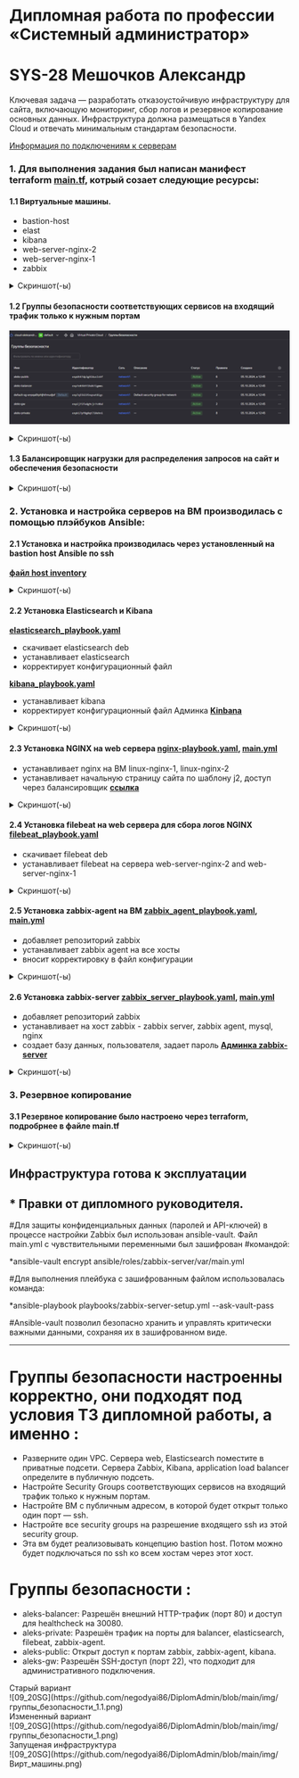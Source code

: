 #  Дипломная работа по профессии «Системный администратор»
# SYS-28 Мешочков Александр

Ключевая задача — разработать отказоустойчивую инфраструктуру для сайта, включающую мониторинг, сбор логов и резервное копирование основных данных. Инфраструктура должна размещаться в Yandex Cloud и отвечать минимальным стандартам безопасности.

[Информация по подключениям к серверам](https://github.com/negodyai86/DiplomAdmin/blob/main/Данные%20по%20подключениям.md)

### 1\. Для выполнения задания был написан манифест terraform [main.tf](https://github.com/negodyai86/DiplomAdmin/blob/main/terraform/main.tf), котрый созает следующие ресурсы:

#### 1.1 Виртуальные машины.

  - bastion-host
  - elast
  - kibana
  - web-server-nginx-2
  - web-server-nginx-1
  - zabbix

<details>
<summary> Скриншот(-ы) </summary>

![01_vm](https://github.com/negodyai86/DiplomAdmin/blob/main/img/VM_Cloud.png)

</details>


</details>

#### 1.2 Группы безопасности соответствующих сервисов на входящий трафик только к нужным портам

![09_20SG](https://github.com/negodyai86/DiplomAdmin/blob/main/img/группы_безопасности.png)

<details>
<summary> Скриншот(-ы) </summary>

![09_20SG](https://github.com/negodyai86/DiplomAdmin/blob/main/img/группы_безопасности_1.png)

</details>

#### 1.3 Балансировщик нагрузки для распределения запросов на сайт и обеспечения безопасности

<details>
<summary> Скриншот(-ы) </summary>

![02_target-group](https://github.com/negodyai86/DiplomAdmin/blob/main/img/целевые_группы.png)

![03_backend-group](https://github.com/negodyai86/DiplomAdmin/blob/main/img/группы_бэкендов.png)

![7](https://github.com/negodyai86/DiplomAdmin/blob/main/img/карта_балансировки.png)

![7](https://github.com/negodyai86/DiplomAdmin/blob/main/img/балансировщик.png)

![7](https://github.com/negodyai86/DiplomAdmin/blob/main/img/целевые_группы_1.png)

![7](https://github.com/negodyai86/DiplomAdmin/blob/main/img/балансировщик_1.png)

</details>

### 2. Установка и настройка серверов на ВМ производилась с помощью плэйбуков  Ansible:

#### 2.1 Установка и настройка производилась через установленный на bastion host Ansible по ssh 

**[файл host inventory](https://github.com/negodyai86/DiplomAdmin/blob/main/ansible/hosts)**  

<details>
<summary> Скриншот(-ы) </summary>

![00_Bastion-host](https://github.com/negodyai86/DiplomAdmin/blob/main/img/ansible_ping.png)

</details>


####  2.2 Установка Elasticsearch и Kibana 

**[elasticsearch_playbook.yaml](https://github.com/negodyai86/DiplomAdmin/blob/main/ansible/elastik_playbook.yaml)**

* скачивает elasticsearch deb
* устанавливает elasticsearch
* корректирует конфигурационный файл

**[kibana_playbook.yaml](https://github.com/negodyai86/DiplomAdmin/blob/main/ansible/kibana_playbook.yaml)**

* устанавливает kibana
* корректирует конфигурационный файл
    Админка **[Kinbana](http://178.154.220.202:5601)**
   
<details>
<summary> Скриншот(-ы) </summary>

![28_ install](https://github.com/negodyai86/DiplomAdmin/blob/main/img/kibana.png)
![28_ install](https://github.com/negodyai86/DiplomAdmin/blob/main/img/elast.png)
![28_ install](https://github.com/negodyai86/DiplomAdmin/blob/main/img/kibana1.png) 
![28_ install](https://github.com/negodyai86/DiplomAdmin/blob/main/img/kibana2.png) 
 *</details>

####  2.3 Установка NGINX на web сервера [nginx-playbook.yaml](https://github.com/negodyai86/DiplomAdmin/blob/main/ansible/nginx-playbook.yaml), [main.yml](https://github.com/negodyai86/DiplomAdmin/blob/main/ansible/roles/nginx/tasks/main.yml)

* устанавливает nginx на ВМ linux-nginx-1, linux-nginx-2
* устанавливает начальную страницу сайта по шаблону j2, доступ через балансировщик **[ссылка](http://89.169.145.0:80)**

<details>
<summary> Скриншот(-ы) </summary>

![21_ install_nginx](https://github.com/negodyai86/DiplomAdmin/blob/main/img/nginx_1.png)

![22_ install_nginx](https://github.com/negodyai86/DiplomAdmin/blob/main/img/nginx_2.png)

![23_ install_nginx](https://github.com/negodyai86/DiplomAdmin/blob/main/img/nginx_3.png)

</details>

#### 2.4 Установка filebeat на web сервера для сбора логов NGINX [filebeat_playbook.yaml](https://github.com/negodyai86/DiplomAdmin/blob/main/ansible/filebeat_playbook.yaml)

* скачивает filebeat deb
* устанавливает filebeat на сервера web-server-nginx-2 and web-server-nginx-1

<details>
<summary> Скриншот(-ы) </summary>

![28_20](https://github.com/negodyai86/DiplomAdmin/blob/main/img/filebeat.png)

</details>

#### 2.5 Установка zabbix-agent на ВМ [zabbix_agent_playbook.yaml](https://github.com/negodyai86/DiplomAdmin/blob/main/ansible/zabbix_agent_playbook.yaml), [main.yml](https://github.com/negodyai86/DiplomAdmin/blob/main/ansible/roles/zabbix-agent/tasks/main.yml)
  - добавляет репозиторий zabbix
  - устанавливает zabbix agent на все хосты
  - вносит корректировку в файл конфигурации  


<details>
<summary> Скриншот(-ы) </summary>

![25_install_zabbix_agent](https://github.com/negodyai86/DiplomAdmin/blob/main/img/zabbix_agent_1.png)
![25_install_zabbix_agent](https://github.com/negodyai86/DiplomAdmin/blob/main/img/zabbix_agent_2.png)

</details>

#### 2.6 Установка zabbix-server [zabbix_server_playbook.yaml](https://github.com/negodyai86/DiplomAdmin/blob/main/ansible/zabbix_server_playbook.yaml), [main.yml](https://github.com/negodyai86/DiplomAdmin/blob/main/ansible/roles/zabbix-server/tasks/main.yml)
  
  - добавляет репозиторий zabbix
  - устанавливает на хост zabbix -  zabbix server, zabbix agent, mysql, nginx
  - создает базу данных, пользователя, задает пароль
**[Админка zabbix-server](http://89.169.144.127:8080)**

<details>
<summary> Скриншот(-ы) </summary>

![24_install_zabbix_server](https://github.com/negodyai86/DiplomAdmin/blob/main/img/zabbix_server_1.png)

![26_ installzabbix_server](https://github.com/negodyai86/DiplomAdmin/blob/main/img/zabbix_server_2.png)

![27_ installzabbix_server](https://github.com/negodyai86/DiplomAdmin/blob/main/img/zabbix.png)

### Настраиваем дешборды с отображением метрик, минимальный набор — по принципу USE (Utilization, Saturation, Errors) для CPU, RAM, диски, сеть, http запросов к веб-серверам.

![27_ installzabbix_server](https://github.com/negodyai86/DiplomAdmin/blob/main/img/zabbix1.png)

</details>

### 3. Резервное копирование 
#### 3.1 Резервное копирование было настроено через terraform, подробрнее в файле main.tf

<details>
<summary> Скриншот(-ы) </summary>

![99_Snapshot_1](https://github.com/negodyai86/DiplomAdmin/blob/main/img/снимок.png)


</details>

## Инфраструктура готова к эксплуатации

## * Правки от дипломного руководителя.

#Для защиты конфиденциальных данных (паролей и API-ключей) в процессе настройки Zabbix был использован ansible-vault. Файл main.yml с чувствительными переменными был зашифрован #командой:

*ansible-vault encrypt ansible/roles/zabbix-server/var/main.yml

#Для выполнения плейбука с зашифрованным файлом использовалась команда:

*ansible-playbook playbooks/zabbix-server-setup.yml --ask-vault-pass

#Ansible-vault позволил безопасно хранить и управлять критически важными данными, сохраняя их в зашифрованном виде.

------------------------------------------------


# Группы безопасности настроенны корректно, они подходят под условия ТЗ дипломной работы, а именно : 
- Разверните один VPC. Сервера web, Elasticsearch поместите в приватные подсети. Сервера Zabbix, Kibana, application load balancer определите в публичную подсеть.
- Настройте Security Groups соответствующих сервисов на входящий трафик только к нужным портам.
- Настройте ВМ с публичным адресом, в которой будет открыт только один порт — ssh. 
- Настройте все security groups на разрешение входящего ssh из этой security group. 
- Эта вм будет реализовывать концепцию bastion host. Потом можно будет подключаться по ssh ко всем хостам через этот хост.

# Группы безопасности : 
* aleks-balancer: Разрешён внешний HTTP-трафик (порт 80) и доступ для healthcheck на 30080.
* aleks-private: Разрешён трафик на порты для balancer, elasticsearch, filebeat, zabbix-agent.
* aleks-public: Открыт доступ к портам zabbix, zabbix-agent, kibana.
* aleks-gw: Разрешён SSH-доступ (порт 22), что подходит для административного подключения.

</details>
<summary> Старый вариант </summary>
![09_20SG](https://github.com/negodyai86/DiplomAdmin/blob/main/img/группы_безопасности_1.1.png)

<summary> Измененный вариант </summary>
![09_20SG](https://github.com/negodyai86/DiplomAdmin/blob/main/img/группы_безопасности_1.png)

<summary> Запущеная инфраструктура </summary>
![09_20SG](https://github.com/negodyai86/DiplomAdmin/blob/main/img/Вирт_машины.png)